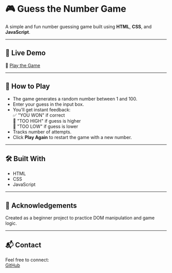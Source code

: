 # 🎮 Guess the Number Game

A simple and fun number guessing game built using **HTML**, **CSS**, and **JavaScript**.

---

## 🚀 Live Demo

🔗 [Play the Game](https://sureshk1113.github.io/GuessingGame/)

---

## 📝 How to Play

- The game generates a random number between 1 and 100.
- Enter your guess in the input box.
- You'll get instant feedback:  
  ✅ "YOU WON" if correct  
  🔺 "TOO HIGH" if guess is higher  
  🔻 "TOO LOW" if guess is lower  
- Tracks number of attempts.
- Click **Play Again** to restart the game with a new number.

---

## 🛠️ Built With

- HTML
- CSS
- JavaScript

---

## 🙌 Acknowledgements

Created as a beginner project to practice DOM manipulation and game logic.

---

## 📬 Contact

Feel free to connect:  
[GitHub](https://github.com/sureshk1113)

